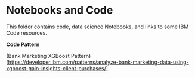 # Notebooks and Code 


This folder contains code, data science Notebooks, and links to some IBM Code resources. 



**Code Pattern**

(Bank Marketing XGBoost Pattern)[https://developer.ibm.com/patterns/analyze-bank-marketing-data-using-xgboost-gain-insights-client-purchases/]
